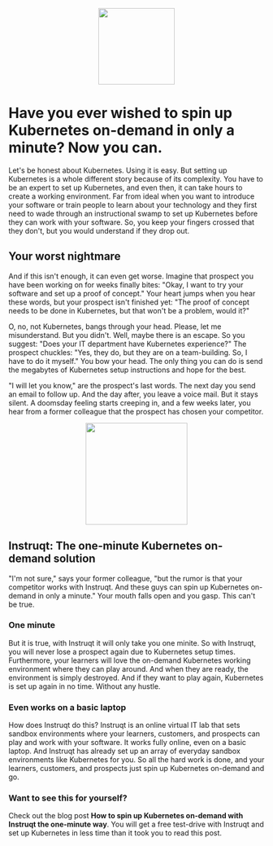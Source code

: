 
<p align="center">  <img width="150" height="150" src="https://i.ibb.co/2jbdsfN/K8.png">  </p>

# Have you ever wished to spin up Kubernetes on-demand in only a minute? Now you can. 

Let's be honest about Kubernetes. Using it is easy. But setting up Kubernetes is a whole different story because of its complexity. You have to be an expert to set up Kubernetes, and even then, it can take hours to create a working environment. Far from ideal when you want to introduce your software or train people to learn about your technology and they first need to wade through an instructional swamp to set up Kubernetes before they can work with your software. So, you keep your fingers crossed that they don't, but you would understand if they drop out.
 

## Your worst nightmare

And if this isn't enough, it can even get worse. Imagine that prospect you have been working on for weeks finally bites: "Okay, I want to try your software and set up a proof of concept." Your heart jumps when you hear these words, but your prospect isn't finished yet: "The proof of concept needs to be done in Kubernetes, but that won't be a problem, would it?"

O, no, not Kubernetes, bangs through your head. Please, let me misunderstand. But you didn't. Well, maybe there is an escape. So you suggest: "Does your IT department have Kubernetes experience?" The prospect chuckles: "Yes, they do, but they are on a team-building. So, I have to do it myself." You bow your head. The only thing you can do is send the megabytes of Kubernetes setup instructions and hope for the best.

"I will let you know," are the prospect's last words. The next day you send an email to follow up. And the day after, you leave a voice mail. But it stays silent. A doomsday feeling starts creeping in, and a few weeks later, you hear from a former colleague that the prospect has chosen your competitor.
<p align="center">  <img width="200" height="200" src="https://i.ibb.co/6HMynkL/Stopwatch.png">  </p>

## Instruqt: The one-minute Kubernetes on-demand solution
"I'm not sure," says your former colleague, "but the rumor is that your competitor works with Instruqt. And these guys can spin up Kubernetes on-demand in only a minute." Your mouth falls open and you gasp. This can't be true.

### One minute

But it is true, with Instruqt it will only take you one minite. So with Instruqt, you will never lose a prospect again due to Kubernetes setup times. Furthermore, your learners will love the on-demand Kubernetes working environment where they can play around. And when they are ready, the environment is simply destroyed. And if they want to play again, Kubernetes is set up again in no time. Without any hustle. 

### Even works on a basic laptop
How does Instruqt do this? Instruqt is an online virtual IT lab that sets sandbox environments where your learners, customers, and prospects can play and work with your software. It works fully online, even on a basic laptop. And Instruqt has already set up an array of everyday sandbox environments like Kubernetes for you. So all the hard work is done, and your learners, customers, and prospects just spin up Kubernetes on-demand and go.

### Want to see this for yourself? 
Check out the blog post **How to spin up Kubernetes on-demand with Instruqt the one-minute way**. You will get a free test-drive with Instruqt and set up Kubernetes in less time than it took you to read this post.
